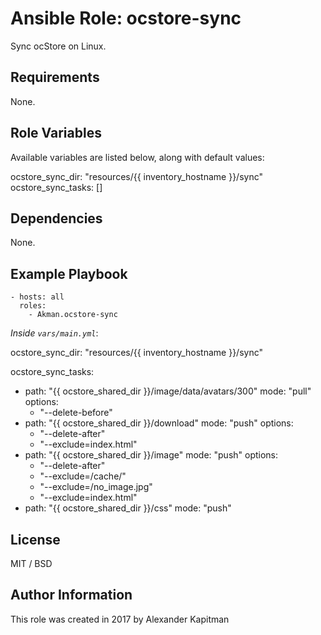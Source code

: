 # Ansible Role: ocstore-sync

Sync ocStore on Linux.

## Requirements

None.

## Role Variables

Available variables are listed below, along with default values:

ocstore_sync_dir: "resources/{{ inventory_hostname }}/sync"
ocstore_sync_tasks: []

## Dependencies

None.

## Example Playbook

    - hosts: all
      roles:
        - Akman.ocstore-sync

*Inside `vars/main.yml`*:

ocstore_sync_dir: "resources/{{ inventory_hostname }}/sync"

ocstore_sync_tasks:
  - path: "{{ ocstore_shared_dir }}/image/data/avatars/300"
    mode: "pull"
    options:
      - "--delete-before"
  - path: "{{ ocstore_shared_dir }}/download"
    mode: "push"
    options:
      - "--delete-after"
      - "--exclude=index.html"
  - path: "{{ ocstore_shared_dir }}/image"
    mode: "push"
    options:
      - "--delete-after"
      - "--exclude=/cache/"
      - "--exclude=/no_image.jpg"
      - "--exclude=index.html"
  - path: "{{ ocstore_shared_dir }}/css"
    mode: "push"

## License

MIT / BSD

## Author Information

This role was created in 2017 by Alexander Kapitman
